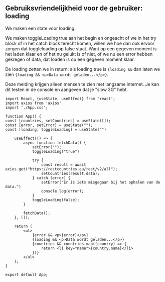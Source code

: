 ## Gebruiksvriendelijkheid voor de gebruiker: loading

We maken een state voor loading.

We maken toggleLoading true aan het begin en ongeacht of we in het try block of in het catch block terecht komen, willen we hoe dan ook ervoor zorgen dat toggleloading op false staat. Want op een gegeven moment is het laden klaar en of het nu gelukt is of niet, of we nu een error hebben gekregen of data, dat loaden is op een gegeven moment klaar.

De loading zetten we in return: als loading true is `{loading &&` dan laten we zien `{loading && <p>Data wordt geladen...</p>}`.

Deze melding krijgen alleen mensen te zien met langzame internet. Je kan dit testen in de console en aangeven dat je "slow 3G" hebt.

    import React, {useState, useEffect} from 'react';
    import axios from 'axios'
    import './App.css';
    
    function App() {
    const [countries, setCountries] = useState([]);
    const [error, setError] = useState("");
    const [loading, toggleLoading] = useState("")
    
        useEffect(() => {
            async function fetchData() {
                setError("");
                toggleLoading("true")
    
                try {
                    const result = await axios.get("https://restcountries.eu/rest/v2/all");
                    setCountries(result.data);
                } catch (error) {
                    setError("Er is iets misgegaan bij het ophalen van de data.")
                    console.log(error);
                }
                toggleLoading(false);
            }
    
            fetchData();
        }, []);
    
        return (
            <ul>
                {error && <p>{error}</p>}
                {loading && <p>Data wordt geladen...</p>}
                {countries && countries.map((country) => {
                    return <li key="name">{country.name}</li>
                })}
            </ul>
        );
    }
    
    export default App;